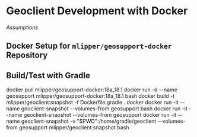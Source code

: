 # Geoclient Development with Docker

*Assumptions*



## Docker Setup for `mlipper/geosupport-docker` Repository



## Build/Test with Gradle

  docker pull mlipper/geosupport-docker:18a_18.1
  docker run -d --name geosupport mlipper/geosupport-docker:18a_18.1 bash
  docker build -t mlipper/geoclient:snapshot -f Dockerfile.gradle .
  docker docker run -it --name geoclient-snapshot --volumes-from geosupport bash
  docker run -it --name geoclient-snapshot --volumes-from geosupport
  docker run -it --name geoclient-snapshot -v "$PWD":/home/gradle/geoclient --volumes-from geosupport mlipper/geoclient:snapshot bash

